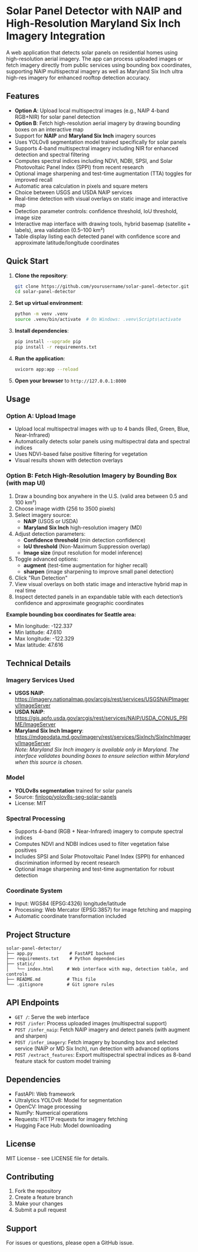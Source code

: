 # Solar Panel Detector with NAIP and High-Resolution Maryland Six Inch Imagery Integration

A web application that detects solar panels on residential homes using high-resolution aerial imagery. The app can process uploaded images or fetch imagery directly from public services using bounding box coordinates, supporting NAIP multispectral imagery as well as Maryland Six Inch ultra high-res imagery for enhanced rooftop detection accuracy.

## Features

- **Option A**: Upload local multispectral images (e.g., NAIP 4-band RGB+NIR) for solar panel detection
- **Option B**: Fetch high-resolution aerial imagery by drawing bounding boxes on an interactive map
- Support for **NAIP** and **Maryland Six Inch** imagery sources
- Uses YOLOv8 segmentation model trained specifically for solar panels
- Supports 4-band multispectral imagery including NIR for enhanced detection and spectral filtering
- Computes spectral indices including NDVI, NDBI, SPSI, and Solar Photovoltaic Panel Index (SPPI) from recent research
- Optional image sharpening and test-time augmentation (TTA) toggles for improved recall
- Automatic area calculation in pixels and square meters
- Choice between USGS and USDA NAIP services
- Real-time detection with visual overlays on static image and interactive map
- Detection parameter controls: confidence threshold, IoU threshold, image size
- Interactive map interface with drawing tools, hybrid basemap (satellite + labels), area validation (0.5–100 km²)
- Table display listing each detected panel with confidence score and approximate latitude/longitude coordinates

## Quick Start

1. **Clone the repository**:
   ```bash
   git clone https://github.com/yourusername/solar-panel-detector.git
   cd solar-panel-detector
   ```

2. **Set up virtual environment**:
   ```bash
   python -m venv .venv
   source .venv/bin/activate  # On Windows: .venv\Scripts\activate
   ```

3. **Install dependencies**:
   ```bash
   pip install --upgrade pip
   pip install -r requirements.txt
   ```

4. **Run the application**:
   ```bash
   uvicorn app:app --reload
   ```

5. **Open your browser** to `http://127.0.0.1:8000`

## Usage

### Option A: Upload Image

- Upload local multispectral images with up to 4 bands (Red, Green, Blue, Near-Infrared)
- Automatically detects solar panels using multispectral data and spectral indices
- Uses NDVI-based false positive filtering for vegetation
- Visual results shown with detection overlays

### Option B: Fetch High-Resolution Imagery by Bounding Box (with map UI)

1. Draw a bounding box anywhere in the U.S. (valid area between 0.5 and 100 km²)
2. Choose image width (256 to 3500 pixels)
3. Select imagery source:
   - **NAIP** (USGS or USDA)
   - **Maryland Six Inch** high-resolution imagery (MD)
4. Adjust detection parameters:
   - **Confidence threshold** (min detection confidence)
   - **IoU threshold** (Non-Maximum Suppression overlap)
   - **Image size** (input resolution for model inference)
5. Toggle advanced options:
   - **augment** (test-time augmentation for higher recall)
   - **sharpen** (image sharpening to improve small panel detection)
6. Click "Run Detection"
7. View visual overlays on both static image and interactive hybrid map in real time
8. Inspect detected panels in an expandable table with each detection’s confidence and approximate geographic coordinates

**Example bounding box coordinates for Seattle area:**

- Min longitude: -122.337
- Min latitude: 47.610  
- Max longitude: -122.329
- Max latitude: 47.616

## Technical Details

### Imagery Services Used

- **USGS NAIP**: https://imagery.nationalmap.gov/arcgis/rest/services/USGSNAIPImagery/ImageServer
- **USDA NAIP**: https://gis.apfo.usda.gov/arcgis/rest/services/NAIP/USDA_CONUS_PRIME/ImageServer
- **Maryland Six Inch Imagery**: https://mdgeodata.md.gov/imagery/rest/services/SixInch/SixInchImagery/ImageServer  
  *Note: Maryland Six Inch imagery is available only in Maryland. The interface validates bounding boxes to ensure selection within Maryland when this source is chosen.*

### Model

- **YOLOv8s segmentation** trained for solar panels
- Source: [finloop/yolov8s-seg-solar-panels](https://huggingface.co/finloop/yolov8s-seg-solar-panels)
- License: MIT

### Spectral Processing

- Supports 4-band (RGB + Near-Infrared) imagery to compute spectral indices
- Computes NDVI and NDBI indices used to filter vegetation false positives
- Includes SPSI and Solar Photovoltaic Panel Index (SPPI) for enhanced discrimination informed by recent research
- Optional image sharpening and test-time augmentation for robust detection

### Coordinate System

- Input: WGS84 (EPSG:4326) longitude/latitude
- Processing: Web Mercator (EPSG:3857) for image fetching and mapping
- Automatic coordinate transformation included

## Project Structure

```
solar-panel-detector/
├── app.py              # FastAPI backend
├── requirements.txt    # Python dependencies
├── static/
│   └── index.html     # Web interface with map, detection table, and controls
├── README.md          # This file
└── .gitignore         # Git ignore rules
```

## API Endpoints

- `GET /`: Serve the web interface
- `POST /infer`: Process uploaded images (multispectral support)
- `POST /infer_naip`: Fetch NAIP imagery and detect panels (with augment and sharpen)
- `POST /infer_imagery`: Fetch imagery by bounding box and selected service (NAIP or MD Six Inch), run detection with advanced options
- `POST /extract_features`: Export multispectral spectral indices as 8-band feature stack for custom model training

## Dependencies

- FastAPI: Web framework
- Ultralytics YOLOv8: Model for segmentation
- OpenCV: Image processing
- NumPy: Numerical operations
- Requests: HTTP requests for imagery fetching
- Hugging Face Hub: Model downloading

## License

MIT License - see LICENSE file for details.

## Contributing

1. Fork the repository  
2. Create a feature branch  
3. Make your changes  
4. Submit a pull request  

## Support

For issues or questions, please open a GitHub issue.

